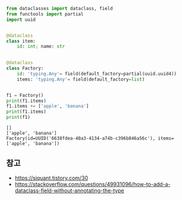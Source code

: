 ```python
from dataclasses import dataclass, field
from functools import partial
import uuid


@dataclass
class item:
    id: int; name: str
    

@dataclass
class Factory:
    id: 'typing.Any'= field(default_factory=partial(uuid.uuid4))
    items: 'typing.Any'= field(default_factory=list)


f1 = Factory()
print(f1.items)
f1.items += ['apple', 'banana']
print(f1.items)
print(f1)
```

```
[]
['apple', 'banana']
Factory(id=UUID('6638fdea-40a3-4134-a74b-c396b846a56c'), items=['apple', 'banana'])
```

## 참고
- https://sjquant.tistory.com/30
- https://stackoverflow.com/questions/49931096/how-to-add-a-dataclass-field-without-annotating-the-type
